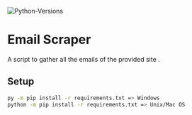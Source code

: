 ![Python-Versions](https://img.shields.io/badge/python-3.8.7-blue?style=flat-square)
# Email Scraper 

A script to gather all the emails of the provided site .

## Setup
```bash
py -m pip install -r requirements.txt => Windows
python -m pip install -r requirements.txt => Unix/Mac OS

